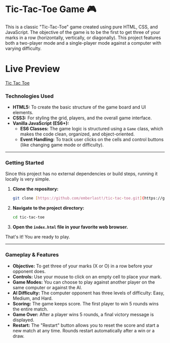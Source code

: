 # Tic-Tac-Toe Game 🎮

This is a classic "Tic-Tac-Toe" game created using pure HTML, CSS, and JavaScript. The objective of the game is to be the first to get three of your marks in a row (horizontally, vertically, or diagonally). This project features both a two-player mode and a single-player mode against a computer with varying difficulty.

# Live Preview

[Tic Tac Toe](https://emberlast1.github.io/tic-tac-toe/)

### Technologies Used

* **HTML5:** To create the basic structure of the game board and UI elements.
* **CSS3:** For styling the grid, players, and the overall game interface.
* **Vanilla JavaScript (ES6+):**
    * **ES6 Classes:** The game logic is structured using a `Game` class, which makes the code clean, organized, and object-oriented.
    * **Event Handling:** To track user clicks on the cells and control buttons (like changing game mode or difficulty).

---

### Getting Started

Since this project has no external dependencies or build steps, running it locally is very simple.

1.  **Clone the repository:**
    ```bash
    git clone [https://github.com/emberlast!/tic-tac-toe.git](https://github.com/emberlast1/tic-tac-toe.git)
    ```

2.  **Navigate to the project directory:**
    ```bash
    cd tic-tac-toe
    ```

3.  **Open the `index.html` file in your favorite web browser.**

That's it! You are ready to play.

---

### Gameplay & Features

* **Objective:** To get three of your marks (X or O) in a row before your opponent does.
* **Controls:** Use your mouse to click on an empty cell to place your mark.
* **Game Modes:** You can choose to play against another player on the same computer or against the AI.
* **AI Difficulty:** The computer opponent has three levels of difficulty: Easy, Medium, and Hard.
* **Scoring:** The game keeps score. The first player to win 5 rounds wins the entire match.
* **Game Over:** After a player wins 5 rounds, a final victory message is displayed.
* **Restart:** The "Restart" button allows you to reset the score and start a new match at any time. Rounds restart automatically after a win or a draw.
